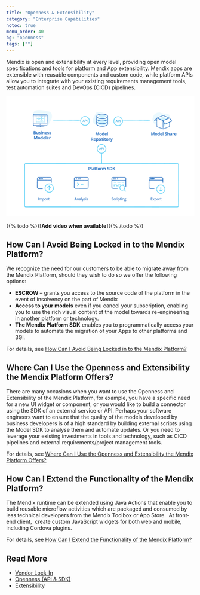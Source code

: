 ```yaml
---
title: "Openness & Extensibility"
category: "Enterprise Capabilities"
notoc: true
menu_order: 40
bg: "openness"
tags: [""]
---
```


Mendix is open and extensibility at every level, providing open model specifications and tools for platform and App extensibility. Mendix apps are extensible with reusable components and custom code, while platform APIs allow you to integrate with your existing requirements management tools, test automation suites and DevOps (CICD) pipelines.

![](attachments/platform-openness-web-chart-1.png)

{{% todo %}}[**Add video when available**]{{% /todo %}}

## How Can I Avoid Being Locked in to the Mendix Platform?

We recognize the need for our customers to be able to migrate away from the Mendix Platform, should they wish to do so we offer the following options:

* **ESCROW** – grants you access to the source code of the platform in the event of insolvency on the part of Mendix
* **Access to your models** even if you cancel your subscription, enabling you to use the rich visual content of the model towards re-engineering in another platform or technology.
* **The Mendix Platform SDK** enables you to programmatically access your models to automate the migration of your Apps to other platforms and 3Gl.

For details, see [How Can I Avoid Being Locked in to the Mendix Platform?](vendor-lockin#avoid-lockin)

## Where Can I Use the Openness and Extensibility the Mendix Platform Offers?

There are many occasions when you want to use the Openness and Extensibility of the Mendix Platform, for example, you have a specific need for a new UI widget or component, or you would like to build a connector using the SDK of an external service or API. Perhaps your software engineers want to ensure that the quality of the models developed by business developers is of a high standard by building external scripts using the Model SDK to analyse them and automate updates. Or you need to leverage your existing investments in tools and technology, such as CICD pipelines and external requirements/project management tools.

For details, see [Where Can I Use the Openness and Extensibility the Mendix Platform Offers?](openness-api-sdk#where)

## How Can I Extend the Functionality of the Mendix Platform?

The Mendix runtime can be extended using Java Actions that enable you to build reusable microflow activities which are packaged and consumed by less technical developers from the Mendix Toolbox or App Store.  At front-end client,  create custom JavaScript widgets for both web and mobile, including Cordova plugins.

For details, see [How Can I Extend the Functionality of the Mendix Platform?](extensibility#extend-functionality)

## Read More

* [Vendor Lock-In](vendor-lockin)
* [Openness (API & SDK)](openness-api-sdk)
* [Extensibility](extensibility)
